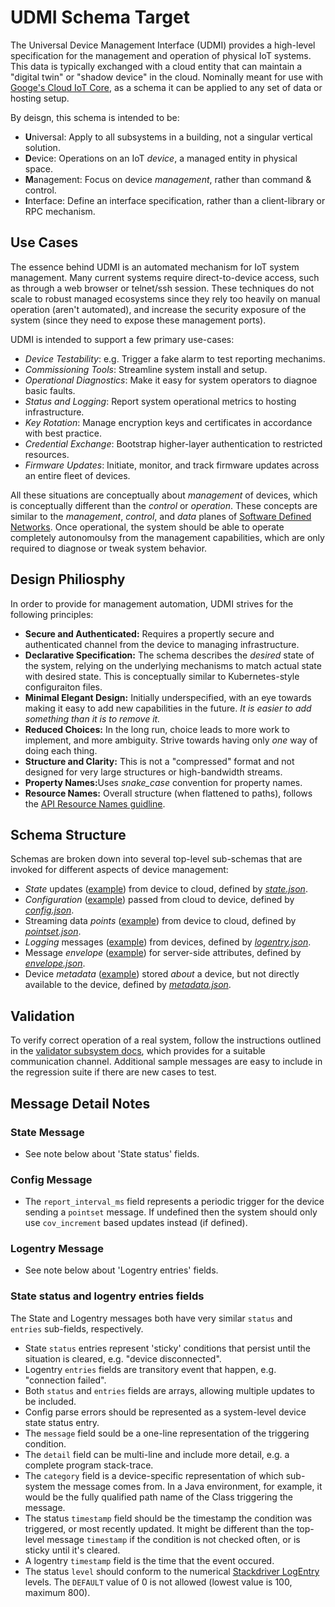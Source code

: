 # UDMI Schema Target

The Universal Device Management Interface (UDMI) provides a high-level specification for the
management and operation of physical IoT systems. This data is typically exchanged
with a cloud entity that can maintain a "digital twin" or "shadow device" in the cloud.
Nominally meant for use with [Googe's Cloud IoT Core](https://cloud.google.com/iot/docs/),
as a schema it can be applied to any set of data or hosting setup.

By deisgn, this schema is intended to be:
* <b>U</b>niversal: Apply to all subsystems in a building, not a singular vertical solution.
* <b>D</b>evice: Operations on an IoT _device_, a managed entity in physical space.
* <b>M</b>anagement: Focus on device _management_, rather than command & control.
* <b>I</b>nterface: Define an interface specification, rather than a client-library or
RPC mechanism.

## Use Cases

The essence behind UDMI is an automated mechanism for IoT system management. Many current
systems require direct-to-device access, such as through a web browser or telnet/ssh session.
These techniques do not scale to robust managed ecosystems since they rely too heavily on
manual operation (aren't automated), and increase the security exposure of the system
(since they need to expose these management ports).

UDMI is intended to support a few primary use-cases:
* _Device Testability_: e.g. Trigger a fake alarm to test reporting mechanims.
* _Commissioning Tools_: Streamline system install and setup.
* _Operational Diagnostics_: Make it easy for system operators to diagnoe basic faults.
* _Status and Logging_: Report system operational metrics to hosting infrastructure.
* _Key Rotation_: Manage encryption keys and certificates in accordance with best practice.
* _Credential Exchange_: Bootstrap higher-layer authentication to restricted resources.
* _Firmware Updates_: Initiate, monitor, and track firmware updates across an entire fleet
of devices.

All these situations are conceptually about _management_ of devices, which is conceptually
different than the _control_ or _operation_. These concepts are similar to the _management_,
_control_, and _data_ planes of
[Software Defined Networks](https://queue.acm.org/detail.cfm?id=2560327).
Once operational, the system should be able to operate completely autonomoulsy from the
management capabilities, which are only required to diagnose or tweak system behavior.

## Design Philiosphy

In order to provide for management automation, UDMI strives for the following principles:
* <b>Secure and Authenticated:</b> Requires a propertly secure and authenticated channel
from the device to managing infrastructure.
* <b>Declarative Specification:</b> The schema describes the _desired_ state of the system,
relying on the underlying mechanisms to match actual state with desired state. This is
conceptually similar to Kubernetes-style configuraiton files.
* <b>Minimal Elegant Design:</b> Initially underspecified, with an eye towards making it easy to
add new capabilities in the future. <em>It is easier to add something than it is to remove it.</em>
* <b>Reduced Choices:</b> In the long run, choice leads to more work
to implement, and more ambiguity. Strive towards having only _one_ way of doing each thing.
* <b>Structure and Clarity:</b> This is not a "compressed" format and not designed for
very large structures or high-bandwidth streams.
* <b>Property Names:</b>Uses <em>snake_case</em> convention for property names.
* <b>Resource Names:</b> Overall structure (when flattened to paths), follows the
[API Resource Names guidline](https://cloud.google.com/apis/design/resource_names).

## Schema Structure

Schemas are broken down into several top-level sub-schemas that are invoked for
different aspects of device management:
* _State_ updates ([example](state.tests/example.json)) from device to cloud,
defined by [<em>state.json</em>](state.json).
* _Configuration_ ([example](config.tests/example.json)) passed from cloud to device,
defined by [<em>config.json</em>](config.json).
* Streaming data _points_ ([example](pointset.tests/example.json)) from device to cloud,
defined by [<em>pointset.json</em>](pointset.json).
* _Logging_ messages ([example](logentry.tests/example.json)) from devices,
defined by [<em>logentry.json</em>](logentry.json).
* Message _envelope_ ([example](envelope.tests/example.json)) for server-side
attributes, defined by [<em>envelope.json</em>](envelope.json).
* Device _metadata_ ([example](metadata.tests/example.json)) stored _about_ a device,
but not directly available to the device, defined by [<em>metadata.json</em>](metadata.json).

## Validation

To verify correct operation of a real system, follow the instructions outlined in the
[validator subsystem docs](../../../docs/validator.md), which provides for a suitable
communication channel. Additional sample messages are easy to include in the regression
suite if there are new cases to test.

## Message Detail Notes

### State Message

* See note below about 'State status' fields.

### Config Message

* The `report_interval_ms` field represents a periodic trigger for the device sending a `pointset`
message. If undefined then the system should only use `cov_increment` based updates instead
(if defined).

### Logentry Message

* See note below about 'Logentry entries' fields.

### State status and logentry entries fields

The State and Logentry messages both have very similar `status` and `entries` sub-fields,
respectively.
* State `status` entries represent 'sticky' conditions that persist until the situation is cleared,
e.g. "device disconnected".
* Logentry `entries` fields are transitory event that happen, e.g. "connection failed".
* Both `status` and `entries` fields are arrays, allowing multiple updates to be included.
* Config parse errors should be represented as a system-level device state status entry.
* The `message` field sould be a one-line representation of the triggering condition.
* The `detail` field can be multi-line and include more detail, e.g. a complete program
stack-trace.
* The `category` field is a device-specific representation of which sub-system the message comes
from. In
a Java environment, for example, it would be the fully qualified path name of the Class triggering
the message.
* The status `timestamp` field should be the timestamp the condition was triggered, or most
recently updated. It might
be different than the top-level message `timestamp` if the condition is not checked often, or is
sticky until
it's cleared.
* A logentry `timestamp` field is the time that the event occured.
* The status `level` should conform to the numerical
[Stackdriver LogEntry](https://cloud.google.com/logging/docs/reference/v2/rest/v2/LogEntry#logseverity)
levels. The `DEFAULT` value of 0 is not allowed (lowest value is 100, maximum 800).
